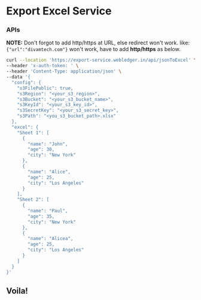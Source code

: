 # Export Excel Service 

### APIs

**NOTE:** Don't forgot to add http/https at URL, else redirect won't work.
like: `{"url":"divamtech.com"}` won't work, have to add **http/https** as below.

```sh
curl --location 'https://export-service.webledger.in/api/jsonToExcel' \
--header 'x-auth-token: ' \
--header 'Content-Type: application/json' \
--data '{
  "config": {
    "s3FilePublic": true,
    "s3Region": "<your_s3_region>",
    "s3Bucket": "<your_s3_bucket_name>",
    "s3KeyId": "<your_s3_key_id>",
    "s3SecretKey": "<your_s3_secret_key>",
    "s3Path": "<you_s3_bucket_path>.xlsx"
  },
  "excel": {
    "Sheet 1": [
      {
        "name": "John",
        "age": 30,
        "city": "New York"
      },
      {
        "name": "Alice",
        "age": 25,
        "city": "Los Angeles"
      }
    ],
    "Sheet 2": [
      {
        "name": "Paul",
        "age": 35,
        "city": "New York"
      },
      {
        "name": "Alicea",
        "age": 25,
        "city": "Los Angeles"
      }
    ]
  }
}'
```
## Voila!
